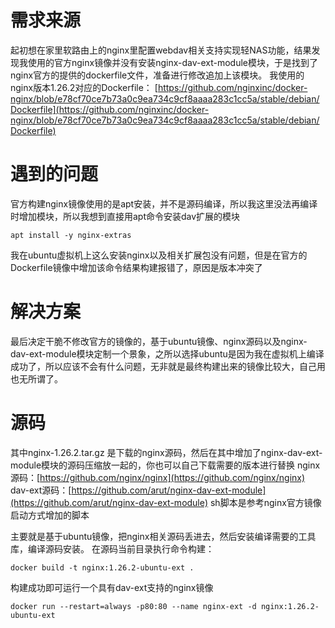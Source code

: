 # 需求来源
起初想在家里软路由上的nginx里配置webdav相关支持实现轻NAS功能，结果发现我使用的官方nginx镜像并没有安装nginx-dav-ext-module模块，于是找到了nginx官方的提供的dockerfile文件，准备进行修改追加上该模块。
我使用的nginx版本1.26.2对应的Dockerfile： [https://github.com/nginxinc/docker-nginx/blob/e78cf70ce7b73a0c9ea734c9cf8aaaa283c1cc5a/stable/debian/Dockerfile](https://github.com/nginxinc/docker-nginx/blob/e78cf70ce7b73a0c9ea734c9cf8aaaa283c1cc5a/stable/debian/Dockerfile)
# 遇到的问题
 官方构建nginx镜像使用的是apt安装，并不是源码编译，所以我这里没法再编译时增加模块，所以我想到直接用apt命令安装dav扩展的模块
```
apt install -y nginx-extras
```
我在ubuntu虚拟机上这么安装nginx以及相关扩展包没有问题，但是在官方的Dockerfile镜像中增加该命令结果构建报错了，原因是版本冲突了
# 解决方案
最后决定干脆不修改官方的镜像的，基于ubuntu镜像、nginx源码以及nginx-dav-ext-module模块定制一个景象，之所以选择ubuntu是因为我在虚拟机上编译成功了，所以应该不会有什么问题，无非就是最终构建出来的镜像比较大，自己用也无所谓了。
# 源码
其中nginx-1.26.2.tar.gz 是下载的nginx源码，然后在其中增加了nginx-dav-ext-module模块的源码压缩放一起的，你也可以自己下载需要的版本进行替换
nginx源码：[https://github.com/nginx/nginx](https://github.com/nginx/nginx)
dav-ext源码：[https://github.com/arut/nginx-dav-ext-module](https://github.com/arut/nginx-dav-ext-module)
sh脚本是参考nginx官方镜像启动方式增加的脚本

主要就是基于ubuntu镜像，把nginx相关源码丢进去，然后安装编译需要的工具库，编译源码安装。
在源码当前目录执行命令构建：
```
docker build -t nginx:1.26.2-ubuntu-ext .
```
构建成功即可运行一个具有dav-ext支持的nginx镜像
```
docker run --restart=always -p80:80 --name nginx-ext -d nginx:1.26.2-ubuntu-ext
```
